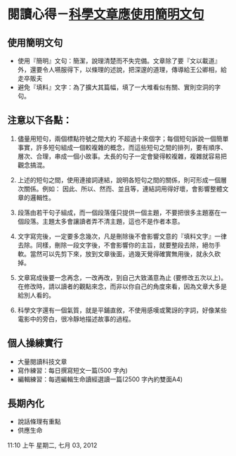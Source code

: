 # 閱讀心得－[科學文章應使用簡明文句][ref1] #

## 使用簡明文句 ##

* 使用『簡明』文句：簡潔，說理清楚而不失完備。文章除了要『文以載道』外，還要令人嚥服得下，以條理的述說，把深邃的道理，傳導給王公卿相，給走卒販夫
* 避免『填料』文字：為了擴大其篇幅，填了一大堆看似有關、實則空洞的字句。

## 注意以下各點： ##

1. 儘量用短句，兩個標點符號之間大約 不超過十來個字；每個短句訴說一個簡單事實，許多短句組成一個較複雜的概念，而這些短句之間的排列，要有順序、層次、合理，串成一個小故事。太長的句子一定會變得較複雜，複雜就容易把觀念搞混。

2. 上述的短句之間，使用連接詞連結，說明各短句之間的關係，則可形成一個層次關係。例如： 因此、所以、然而、並且等，連結詞用得好壞，會影響整體文章的邏輯性。

3. 段落由若干句子組成，而一個段落僅只提供一個主題，不要把很多主題塞在一個段落。主題太多會讓讀者弄不清主題，這也不是作者本意。

4. 文字寫完後，一定要多念幾次，凡是刪除後不會影響文意的『填料文字』一律去除。同樣，刪除一段文字後，不會影響你的主旨，就要整段去除，絕勿手軟。當然可以先剪下來，放到文章後面，過幾天覺得確實無用後，就永久砍掉。

5. 文章寫成後要一念再念，一改再改，到自己大致滿意為止 (要修改五次以上)。在修改時，請以讀者的觀點來念，而非以你自己的角度來看，因為文章大多是給別人看的。

6. 科學文字還有一個氣質，就是平鋪直敘，不使用感嘆或驚訝的字詞，好像某些電影中的旁白，很冷靜地描述故事的過程。

## 個人操練實行 ##

* 大量閱讀科技文章
* 寫作練習：每日撰寫短文一篇(500 字內)
* 編輯練習：每週編輯生命讀經選讀一篇(2500 字內約雙面A4)

## 長期內化 ##

* 說話條理有重點
* 供應生命


11:10 上午 星期二, 七月 03, 2012

[ref1]:http://juang.bst.ntu.edu.tw/art%20science/daily12.htm "科學文章應使用簡明文句"